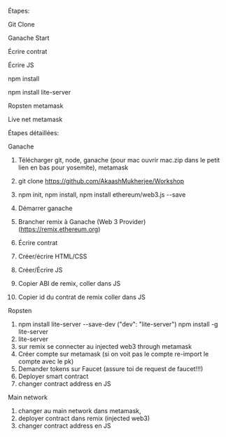 Étapes:

Git Clone

Ganache Start

Écrire contrat

Écrire JS

npm install

npm install lite-server

Ropsten metamask

Live net metamask

Étapes détaillées:

Ganache

1. Télécharger git, node, ganache (pour mac ouvrir mac.zip dans le petit lien en bas pour yosemite), metamask

2. git clone https://github.com/AkaashMukherjee/Workshop

3. npm init, npm install, npm install ethereum/web3.js --save 

4. Démarrer ganache

5. Brancher remix à Ganache (Web 3 Provider) (https://remix.ethereum.org)

6. Écrire contrat

7. Créer/écrire HTML/CSS

8. Créer/Écrire JS

9. Copier ABI de remix, coller dans JS

10. Copier id du contrat de remix coller dans JS


Ropsten

1. npm install lite-server --save-dev ("dev": "lite-server") npm install -g lite-server
2. lite-server
3. sur remix se connecter au injected web3 through metamask
4. Créer compte sur metamask (si on voit pas le compte re-import le compte avec le pk)
5. Demander tokens sur Faucet (assure toi de request de faucet!!!)
6. Deployer smart contract
7. changer contract address en JS 


Main network

1. changer au main network dans metamask, 
2. deployer contract dans remix (injected web3)
3. changer contract address en JS
